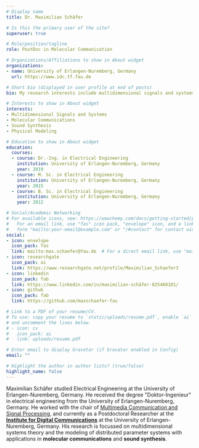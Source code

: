 ```yaml
---
# Display name
title: Dr. Maximilian Schäfer

# Is this the primary user of the site?
superuser: true

# Role/position/tagline
role: PostDoc in Molecular Communication

# Organizations/Affiliations to show in About widget
organizations:
- name: University of Erlangen-Nuremberg, Germany 
  url: https://www.idc.tf.fau.de

# Short bio (displayed in user profile at end of posts)
bio: My research interests include multidimensional signals and systems with applications in molecular communications and sound synthesis.

# Interests to show in About widget
interests:
- Multidimensional Signals and Systems
- Molecular Communications
- Sound Synthesis
- Physical Modeling

# Education to show in About widget
education:
  courses:
  - course: Dr.-Ing. in Electrical Engineering
    institution: University of Erlangen-Nuremberg, Germany
    year: 2019
  - course: M. Sc. in Electrical Engineering
    institution: University of Erlangen-Nuremberg, Germany
    year: 2015
  - course: B. Sc. in Electrical Engineering
    institution: University of Erlangen-Nuremberg, Germany
    year: 2012

# Social/Academic Networking
# For available icons, see: https://wowchemy.com/docs/getting-started/page-builder/#icons
#   For an email link, use "fas" icon pack, "envelope" icon, and a link in the
#   form "mailto:your-email@example.com" or "/#contact" for contact widget.
social:
- icon: envelope
  icon_pack: fas
  link: mailto:max.schaefer@fau.de  # For a direct email link, use "mailto:test@example.org".
- icon: researchgate
  icon_pack: ai
  link: https://www.researchgate.net/profile/Maximilian_Schaefer3
- icon: linkedin
  icon_pack: fab
  link: https://www.linkedin.com/in/maximilian-schäfer-825460101/
- icon: github
  icon_pack: fab
  link: https://github.com/maxschaefer-fau  

# Link to a PDF of your resume/CV.
# To use: copy your resume to `static/uploads/resume.pdf`, enable `ai` icons in `params.toml`, 
# and uncomment the lines below.
# - icon: cv
#   icon_pack: ai
#   link: uploads/resume.pdf

# Enter email to display Gravatar (if Gravatar enabled in Config)
email: ""

# Highlight the author in author lists? (true/false)
highlight_name: false
---
```


Maximilian Schäfer studied Electrical Engineering at the University of Erlangen-Nuremberg, Germany. He received the degree "Doktor-Ingenieur" in electrical engineering from the University of Erlangen-Nuremberg, Germany. He worked with the chair of [Multimedia Communication and Signal Processing](https://www.lms.tf.fau.de), and currently as a Postdoctoral Researcher at the [**Institute for Digital Communications**](https://www.idc.tf.fau.de) at the University of Erlangen-Nuremberg, Germany. His research is focussed on multidimensional systems theory and the modeling of distributed parameter systems with applications in **molecular communications** and **sound synthesis**.

